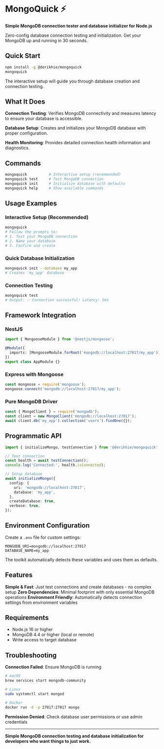 # MongoQuick ⚡

**Simple MongoDB connection tester and database initializer for Node.js**

Zero-config database connection testing and initialization. Get your MongoDB up and running in 30 seconds.

## Quick Start

```bash
npm install -g @derikhie/mongoquick
mongoquick
```

The interactive setup will guide you through database creation and connection testing.

## What It Does

**Connection Testing**: Verifies MongoDB connectivity and measures latency to ensure your database is accessible.

**Database Setup**: Creates and initializes your MongoDB database with proper configuration.

**Health Monitoring**: Provides detailed connection health information and diagnostics.

## Commands

```bash
mongoquick          # Interactive setup (recommended)
mongoquick test     # Test MongoDB connection
mongoquick init     # Initialize database with defaults
mongoquick help     # Show available commands
```

## Usage Examples

### Interactive Setup (Recommended)

```bash
mongoquick
# Follow the prompts to:
# 1. Test your MongoDB connection
# 2. Name your database
# 3. Confirm and create
```

### Quick Database Initialization

```bash
mongoquick init --database my_app
# Creates 'my_app' database
```

### Connection Testing

```bash
mongoquick test
# Output: ✅ Connection successful! Latency: 5ms
```

## Framework Integration

### NestJS

```typescript
import { MongooseModule } from '@nestjs/mongoose';

@Module({
  imports: [MongooseModule.forRoot('mongodb://localhost:27017/my_app')],
})
export class AppModule {}
```

### Express with Mongoose

```javascript
const mongoose = require('mongoose');
mongoose.connect('mongodb://localhost:27017/my_app');
```

### Pure MongoDB Driver

```javascript
const { MongoClient } = require('mongodb');
const client = new MongoClient('mongodb://localhost:27017');
await client.db('my_app').collection('users').findOne({});
```

## Programmatic API

```typescript
import { initializeMongo, testConnection } from '@derikhie/mongoquick';

// Test connection
const health = await testConnection();
console.log('Connected:', health.isConnected);

// Setup database
await initializeMongo({
  config: {
    uri: 'mongodb://localhost:27017',
    database: 'my_app',
  },
  createDatabase: true,
  verbose: true,
});
```

## Environment Configuration

Create a `.env` file for custom settings:

```env
MONGODB_URI=mongodb://localhost:27017
DATABASE_NAME=my_app
```

The toolkit automatically detects these variables and uses them as defaults.

## Features

**Simple & Fast**: Just test connections and create databases - no complex setup
**Zero Dependencies**: Minimal footprint with only essential MongoDB operations
**Environment Friendly**: Automatically detects connection settings from environment variables

## Requirements

- Node.js 16 or higher
- MongoDB 4.4 or higher (local or remote)
- Write access to target database

## Troubleshooting

**Connection Failed**: Ensure MongoDB is running

```bash
# macOS
brew services start mongodb-community

# Linux
sudo systemctl start mongod

# Docker
docker run -d -p 27017:27017 mongo
```

**Permission Denied**: Check database user permissions or use admin credentials

---

**Simple MongoDB connection testing and database initialization for developers who want things to just work.**
